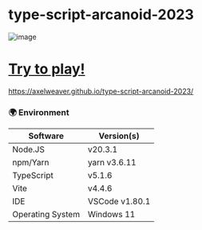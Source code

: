 # type-script-arcanoid-2023
![image](https://github.com/Axelweaver/type-script-arcanoid-2023/assets/15805062/9af48abe-5402-4e4a-a53b-b431c75cac62)

# [Try to play!](https://axelweaver.github.io/type-script-arcanoid-2023/) 

<https://axelweaver.github.io/type-script-arcanoid-2023/>

### 🌍 Environment
| Software	| Version(s)
| --- | ---
| Node.JS	| v20.3.1
| npm/Yarn	| yarn v3.6.11
| TypeScript | v5.1.6
| Vite | v4.4.6
| IDE | VSCode v1.80.1
| Operating System	| Windows 11
